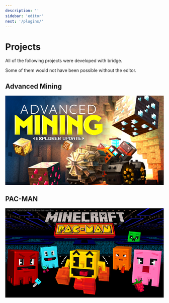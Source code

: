 ```yaml
---
description: ''
sidebar: 'editor'
next: '/plugins/'
---
```


# Projects

All of the following projects were developed with bridge.

Some of them would not have been possible without the editor.

## Advanced Mining

![Advanced Mining Thumbnail](./advanced-mining.jpg)

## PAC-MAN

![PAC-MAN Thumbnail](./pac-man.jpg)
